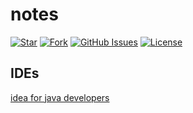 # notes

[![Star](https://img.shields.io/github/stars/msgiii/notes?color=success)](https://github.com/msgi/notes/)
[![Fork](https://img.shields.io/github/forks/msgiii/notes)](https://github.com/msgi/notes/fork)
[![GitHub Issues](https://img.shields.io/github/issues/msgiii/notes?color=success)](https://github.com/msgi/notes/issues)
[![License](https://img.shields.io/badge/license-Apache%202-blue)](https://github.com/msgiii/notes)


## IDEs

[idea for java developers](https://www.jetbrains.com/idea/)


